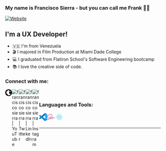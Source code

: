 
### My name is Francisco Sierra - but you can call me Frank ✌🏽

[![Website](https://img.shields.io/badge/franciscosierra-portfolio-orange)](https://www.franksierra.net)

## I'm a UX Developer!

- 🇻🇪 I'm from Venezuela
- 🎬 I majored in Film Production at Miami Dade College
- 💻 I graduated from Flatiron School's Software Engineering bootcamp
- 📚 I love the creative side of code. 

### Connect with me:

[<img align="left" alt="https://franksierra.net/" width="22px" src="https://raw.githubusercontent.com/iconic/open-iconic/master/svg/globe.svg" />][website]
[<img align="left" alt="franciscosierra | YouTube" width="22px" src="https://img.icons8.com/office/344/youtube-play.png" />][youtube]
[<img align="left" alt="franciscosierra | Twitter" width="22px" src="https://cdn.jsdelivr.net/npm/simple-icons@v3/icons/twitter.svg" />][twitter]
[<img align="left" alt="franciscosierra | LinkedIn" width="22px" src="https://img.icons8.com/office/344/linkedin.png" />][linkedin]
[<img align="left" alt="franciscosierra | Instagram" width="22px" src="https://img.icons8.com/office/344/instagram-new.png" />][instagram]

<br />

### Languages and Tools:

[<img align="left" alt="Visual Studio Code" width="26px" src="https://raw.githubusercontent.com/github/explore/80688e429a7d4ef2fca1e82350fe8e3517d3494d/topics/visual-studio-code/visual-studio-code.png" />][website]
[<img align="left" alt="Sass" width="26px" src="https://raw.githubusercontent.com/github/explore/80688e429a7d4ef2fca1e82350fe8e3517d3494d/topics/sass/sass.png" />][website]
[<img align="left" alt="React" width="26px" src="https://raw.githubusercontent.com/github/explore/80688e429a7d4ef2fca1e82350fe8e3517d3494d/topics/react/react.png" />][website]


<br />
<br />

---

[website]: https://www.franciscosierra.site
[twitter]: https://twitter.com/Francisco191519
[youtube]: https://www.youtube.com/channel/UCFDp5xoqqDfeiJwyHLkJk7A?view_as=subscriber
[instagram]: https://www.instagram.com/francisco1915/
[linkedin]: https://www.linkedin.com/in/francisco-sierra-munoz/
